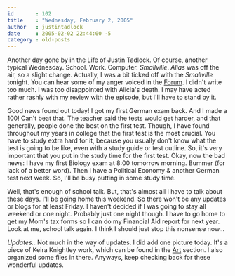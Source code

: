```yaml
---
id       : 102
title    : "Wednesday, February 2, 2005"
author   : justintadlock
date     : 2005-02-02 22:44:00 -5
category : old-posts
---
```


Another day gone by in the Life of Justin Tadlock.  Of course, another typical Wednesday.  School.  Work.  Computer. <i> Smallville</i>.  <i> Alias</i> was off the air, so a slight change.  Actually, I was a bit ticked off with the <i> Smallville</i> tonight.  You can hear some of my anger voiced in the <a href="http://forum.dark-autumn.com" title="Dark Autumn Forum" rel="external"> Forum</a>.  I didn't write too much.  I was too disappointed with Alicia's death.  I may have acted rather rashly with my review with the episode, but I'll have to stand by it.

Good news found out today!  I got my first German exam back.  And I made a 100!  Can't beat that.  The teacher said the tests would get harder, and that generally, people done the best on the first test.  Though, I have found throughout my years in college that the first test is the most crucial.  You have to study extra hard for it, because you usually don't know what the test is going to be like, even with a study guide or test outline.  So, it's very important that you put in the study time for the first test.  Okay, now the bad news: I have my first Biology exam at 8:00 tomorrow morning.  Bummer (for lack of a better word).  Then I have a Political Economy &amp; another German test next week.  So, I'll be busy putting in some study time.

Well, that's enough of school talk.  But, that's almost all I have to talk about these days.  I'll be going home this weekend.  So there won't be any updates or blogs for at least Friday.  I haven't decided if I was going to stay all weekend or one night.  Probably just one night though.  I have to go home to get my Mom's tax forms so I can do my Financial Aid report for next year.  Look at me, school talk again.  I think I should just stop this nonsense now...

<em>Updates...</em>Not much in the way of updates.  I did add one picture today.  It's a piece of Keira Knightley work, which can be found in the <a href="http://www.dark-autumn.com/art" title="Art Section"> Art</a> section.  I also organized some files in there.  Anyways, keep checking back for these wonderful updates.
